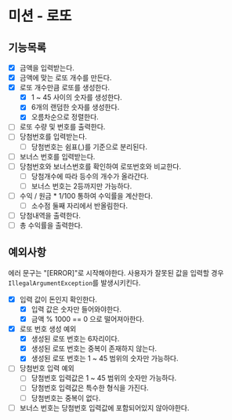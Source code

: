 # 미션 - 로또

## 기능목록

- [X] 금액을 입력받는다.
- [X] 금액에 맞는 로또 개수를 만든다.
- [X] 로또 개수만큼 로또를 생성한다.
  - [X] 1 ~ 45 사이의 숫자를 생성한다.
  - [X] 6개의 랜덤한 숫자를 생성한다.
  - [X] 오름차순으로 정렬한다.
- [ ] 로또 수량 및 번호를 출력한다.
- [ ] 당첨번호를 입력받는다.
  - [ ] 당첨번호는 쉼표(,)를 기준으로 분리된다.
- [ ] 보너스 번호를 입력받는다.
- [ ] 당첨번호와 보너스번호를 확인하여 로또번호와 비교한다.
  - [ ] 당첨개수에 따라 등수의 개수가 올라간다.
  - [ ] 보너스 번호는 2등까지만 가능하다.
- [ ] 수익 / 원금 * 1/100 통하여 수익률을 계산한다.
  - [ ] 소수점 둘째 자리에서 반올림한다.
- [ ] 당첨내역을 출력한다.
- [ ] 총 수익률을 출력한다. 

## 예외사항
에러 문구는 "[ERROR]"로 시작해야한다.
사용자가 잘못된 값을 입력할 경우 `IllegalArgumentException`를 발생시키킨다.
- [X] 입력 값이 돈인지 확인한다. 
  - [X] 입력 값은 숫자만 들어와야한다.
  - [X] 금액 % 1000 == 0 으로 떨어져아한다.
- [X] 로또 번호 생성 예외
  - [X] 생성된 로또 번호는 6자리이다.
  - [X] 생성된 로또 번호는 중복이 존재하지 않는다.
  - [X] 생성된 로또 번호는 1 ~ 45 범위의 숫자만 가능하다.
- [ ] 당첨번호 입력 예외
  - [ ] 당첨번호 입력값은 1 ~ 45 범위의 숫자만 가능하다.
  - [ ] 당첨번호 입력값은 특수한 형식을 가진다.
  - [ ] 당첨번호는 중복이 없다.
- [ ] 보너스 번호는 당첨번호 입력값에 포함되어있지 않아야한다.